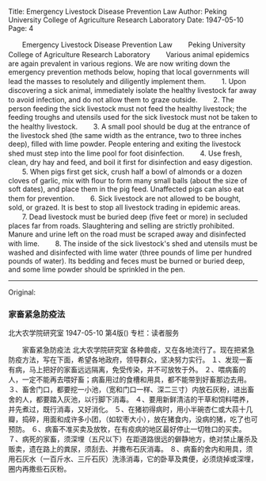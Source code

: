 Title: Emergency Livestock Disease Prevention Law
Author: Peking University College of Agriculture Research Laboratory
Date: 1947-05-10
Page: 4

　　Emergency Livestock Disease Prevention Law
　　Peking University College of Agriculture Research Laboratory
　　Various animal epidemics are again prevalent in various regions. We are now writing down the emergency prevention methods below, hoping that local governments will lead the masses to resolutely and diligently implement them.
　　1. Upon discovering a sick animal, immediately isolate the healthy livestock far away to avoid infection, and do not allow them to graze outside.
　　2. The person feeding the sick livestock must not feed the healthy livestock; the feeding troughs and utensils used for the sick livestock must not be taken to the healthy livestock.
　　3. A small pool should be dug at the entrance of the livestock shed (the same width as the entrance, two to three inches deep), filled with lime powder. People entering and exiting the livestock shed must step into the lime pool for foot disinfection.
　　4. Use fresh, clean, dry hay and feed, and boil it first for disinfection and easy digestion.
　　5. When pigs first get sick, crush half a bowl of almonds or a dozen cloves of garlic, mix with flour to form many small balls (about the size of soft dates), and place them in the pig feed. Unaffected pigs can also eat them for prevention.
　　6. Sick livestock are not allowed to be bought, sold, or grazed. It is best to stop all livestock trading in epidemic areas.
　　7. Dead livestock must be buried deep (five feet or more) in secluded places far from roads. Slaughtering and selling are strictly prohibited. Manure and urine left on the road must be scraped away and disinfected with lime.
　　8. The inside of the sick livestock's shed and utensils must be washed and disinfected with lime water (three pounds of lime per hundred pounds of water). Its bedding and feces must be burned or buried deep, and some lime powder should be sprinkled in the pen.



<hr /> 

Original: 


### 家畜紧急防疫法
北大农学院研究室
1947-05-10
第4版()
专栏：读者服务

　　家畜紧急防疫法
    北大农学院研究室
    各种兽疫，又在各地流行了。现在把紧急防疫方法，写在下面，希望各地政府，领导群众，坚决努力实行。
    １、发现一畜有病，马上把好的家畜远远隔离，免受传染，并不可放牧于外。
    ２、喂病畜的人，一定不能再去喂好畜；病畜用过的食槽和用具，都不能带到好畜那边去用。
    ３、畜舍门口，都要挖一小池，（宽和门口一样、深二三寸）内放石灰粉，进出畜舍的人，都要踏入灰池，以行脚下消毒。
    ４、要用新鲜清洁的干草和饲料喂养，并先煮过，既行消毒，又好消化。
    ５、在猪初得病时，用小半碗杏仁或大蒜十几瓣，捣碎，用面和成许多小团，（如软枣大小），放在猪食内，没病的猪，吃了也可预防。
    ６、病畜不准买卖及放牧，在有疫病的地区最好停止一切牲口的买卖。
    ７、病死的家畜，须深埋（五尺以下）在距道路很远的僻静地方，绝对禁止屠杀及贩卖，遗在路上的粪尿，须刮去、并撒布石灰消毒。
    ８、病畜的舍内和用具，须用石灰水（一百斤水、三斤石灰）洗涤消毒，它的卧草及粪便，必须烧掉或深埋，圈内再撒些石灰粉。
